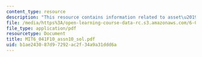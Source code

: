 ```yaml
---
content_type: resource
description: "This resource contains information related to asset\u2019s gain."
file: /media/https%3A/open-learning-course-data-rc.s3.amazonaws.com/6-041-probabilistic-systems-analysis-and-applied-probability-fall-2010/b1ae243087d97292ac2f34a9a31ddd6a_MIT6_041F10_assn10_sol.pdf
file_type: application/pdf
resourcetype: Document
title: MIT6_041F10_assn10_sol.pdf
uid: b1ae2430-87d9-7292-ac2f-34a9a31ddd6a
---
```


